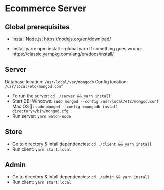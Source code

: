 # Ecommerce Server

## Global prerequisites

* Install Node.js:
https://nodejs.org/en/download/

* Install yarn:
npm install --global yarn
If something goes wrong:
https://classic.yarnpkg.com/lang/en/docs/install/


## Server
Database location: `/usr/local/var/mongodb`
Config location: `/usr/local/etc/mongod.conf`

* To run the server:
`cd ./server && yarn install`
* Start DB:
Windows: `sudo mongod --config /usr/local/etc/mongod.conf`
Mac OS : `sudo mongod --config <mongodb install directory>/bin/mongod.cfg`
* Run server:
`yarn watch-node`

## Store
* Go to directory & intall dependencies:
`cd ./client && yarn install`
* Run client:
`yarn start:local`

## Admin
* Go to directory & intall dependencies:
`cd ./admin && yarn install`
* Run client:
`yarn start:local`